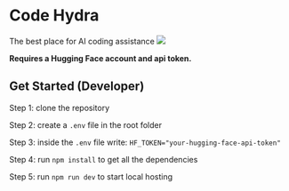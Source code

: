# Code Hydra
The best place for AI coding assistance
![](/)

**Requires a Hugging Face account and api token.**

## Get Started (Developer)
Step 1: clone the repository

Step 2: create a `.env` file in the root folder

Step 3: inside the `.env` file write: `HF_TOKEN="your-hugging-face-api-token"`

Step 4: run `npm install` to get all the dependencies

Step 5: run `npm run dev` to start local hosting
